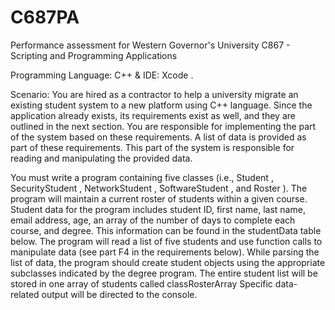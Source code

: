 # C687PA

Performance assessment for Western Governor's University C867 - Scripting and Programming Applications

Programming Language: C++ & IDE: Xcode .

Scenario: You are hired as a contractor to help a university migrate an existing student system to a new platform using C++ language. Since the application already exists, its requirements exist as well, and they are outlined in the next section. You are responsible for implementing the part of the system based on these requirements. A list of data is provided as part of these requirements. This part of the system is responsible for reading and manipulating the provided data.

You must write a program containing five classes (i.e., Student , SecurityStudent , NetworkStudent , SoftwareStudent , and Roster ). The program will maintain a current roster of students within a given course. Student data for the program includes student ID, first name, last name, email address, age, an array of the number of days to complete each course, and degree. This information can be found in the studentData table below. The program will read a list of five students and use function calls to manipulate data (see part F4 in the requirements below). While parsing the list of data, the program should create student objects using the appropriate subclasses indicated by the degree program. The entire student list will be stored in one array of students called classRosterArray Specific data-related output will be directed to the console.

